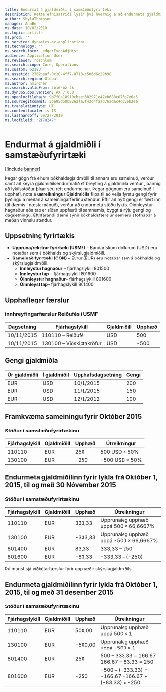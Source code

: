 ```yaml
---
title: Endurmat á gjaldmiðli í samstæðufyrirtæki
description: Þetta efnisatriði lýsir því hvernig á að endurmeta gjaldmiðil í samstæðufyrirtæki.
author: ShylaThompson
manager: AnnBe
ms.date: 10/02/2018
ms.topic: article
ms.prod: ''
ms.service: dynamics-ax-applications
ms.technology: ''
ms.search.form: LedgerExchAdjHist
audience: Application User
ms.reviewer: roschlom
ms.search.scope: Core, Operations
ms.custom: 62183
ms.assetid: 2762baaf-0c10-4ff7-8713-c506d6c29b98
ms.search.region: Global
ms.author: hminzner
ms.search.validFrom: 2016-02-28
ms.dyn365.ops.version: AX 7.0.0
ms.openlocfilehash: 9b7f0a18910cbaed382971e47eb688c075e7e6a5
ms.sourcegitcommit: 3ba95d50b8262fa0f43d4faad76adac4d05eb3ea
ms.translationtype: HT
ms.contentlocale: is-IS
ms.lasthandoff: 09/27/2019
ms.locfileid: "2178247"
---
```

# <a name="currency-revaluation-in-a-consolidation-company"></a>Endurmat á gjaldmiðli í samstæðufyrirtæki

[!include [banner](../includes/banner.md)]

Þegar gögn frá einum bókhaldsgjaldmiðill til annars eru sameinuð, verður samt að keyra gjaldmiðilsendurmatið ef breyting á gjaldmiðla verður , þannig að lykilsstöður þínar séu rétt endurmetnar. Þegar gögnum eru sameinuð í upphafi, nota á **umreikningur Gjaldmiðils** flipa til að velja fyrstu gengi fyrir þýðingu á meðan á sameiningarferlinu stendur. Eftir að nýtt gengi er fært inn (til dæmis í næsta mánuð), verður að endurmeta stöðu lykils. Óinnleystur hagnaður eða tap er síðan uppfærð til samræmis, byggt á nýju gengi og dagsetningu. Eftirfarandi dæmi sýnir bókhaldsfærslur sem eru stofnaðar á meðan vinnslu stendur.

## <a name="company-setup"></a>Uppsetning fyrirtækis
-   **Uppruna/rekstrar fyrirtæki (USMF)** – Bandarískum dollurum (USD) eru notaðar sem á bókhalds og skýrslugjaldmiðill.
-   **Sameinað fyrirtæki (CON)** – Evrur (EUR) eru notaðar sem á bókhalds og skýrslugjaldmiðill.
    -   **Innleystur hagnaður** – fjárhagslykill 801500
    -   **Innleystur tap** – fjárhagslykill 801600
    -   **Óinnleystur hagnaður**– fjárhagslykill 801600
    -   **Óinnleyst tap**– fjárhagslykill 801400

## <a name="original-transactions"></a>Upphaflegar færslur
### <a name="cash-receipt-transactions-in-usmf"></a>innhreyfingarfærslur Reiðufés í USMF

| Dagsetning       | Fjárhagslykill               | Gjaldmiðill | Upphæð |
|------------|------------------------------|----------|--------|
| 10/11/2015 | 110110 – Reiðufé                | USD      | 500    |
| 10/11/2015 | 130100 – Viðskiptakröfur | USD      | -500   |

## <a name="exchange-rates"></a>Gengi gjaldmiðla

| Úr gjaldmiðli | Í gjaldmiðil | Upphafsdagsetning | Gengi |
|---------------|-------------|------------|---------------|
| EUR           | USD         | 10/1/2015  | 200           |
| EUR           | USD         | 11/1/2015  | 150           |
| EUR           | USD         | 12/1/2012  | 100           |

## <a name="perform-the-consolidation-for-october-2015"></a>Framkvæma sameiningu fyrir Október 2015
### <a name="balances-in-the-consolidation-company"></a>Stöður í samstæðufyrirtækinu

| Fjárhagslykill | Gjaldmiðill | Upphæð | Útreikningur    |
|----------------|----------|--------|----------------|
| 110110         | EUR      | 250    | 500 USD × 50%  |
| 130100         | EUR      | -250   | -500 USD × 50% |

## <a name="perform-currency-revaluation-for-the-accounts-from-october-1-2015-through-november-30-2015"></a>Endurmeta gjaldmiðilinn fyrir lykla frá Október 1, 2015, til og með 30 Nóvember 2015
### <a name="balances-in-the-consolidation-company"></a>Stöður í samstæðufyrirtækinu

| Fjárhagslykill | Gjaldmiðill | Upphæð  | Útreikningur                        |
|----------------|----------|---------|------------------------------------|
| 110110         | EUR      | 333,33  | Upprunaleg upphæð uppá 500 × 66,6667%  |
| 130100         | EUR      | -333,33 | Upprunaleg upphæð uppá -500 × 66,6667% |
| 801400         | EUR      | 83,33   | 333,33 – 250                       |
| 801600         | EUR      | -83,33  | -333,33 – (-250)                   |

Þú munst sjá viðbótarfærslur fyrir upphæðir skýrslugjaldmiðils.

## <a name="perform-currency-revaluation-for-the-accounts-from-october-1-2015-through-december-31-2015"></a>Endurmeta gjaldmiðilinn fyrir lykla frá Október 1, 2015, til og með 31 desember 2015
### <a name="balances-in-the-consolidation-company"></a>Stöður í samstæðufyrirtækinu

| Fjárhagslykill | Gjaldmiðill | Upphæð  | Útreikningur                                          |
|----------------|----------|---------|------------------------------------------------------|
| 110110         | EUR      | 500,00  | Upprunaleg upphæð uppá 500 × 1                           |
| 130100         | EUR      | -500,00 | Upprunaleg upphæð uppá -500 × 1                          |
| 801400         | EUR      | 250     | 500 – 333.33 = 166.67 166.67 + 83.33 = 250           |
| 801600         | EUR      | -250    | -500 – (-333.33) = -166.67 -166.67 + (-83.33) = -250 |





